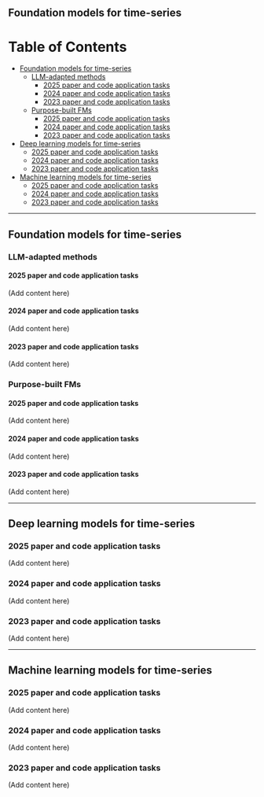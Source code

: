
## Foundation models for time-series 

# Table of Contents

- [Foundation models for time-series](#foundation-models-for-time-series)
  - [LLM-adapted methods](#llm-adapted-methods)
    - [2025 paper and code application tasks](#2025-paper-and-code-application-tasks)
    - [2024 paper and code application tasks](#2024-paper-and-code-application-tasks)
    - [2023 paper and code application tasks](#2023-paper-and-code-application-tasks)
  - [Purpose-built FMs](#purpose-built-fms)
    - [2025 paper and code application tasks](#2025-paper-and-code-application-tasks-1)
    - [2024 paper and code application tasks](#2024-paper-and-code-application-tasks-1)
    - [2023 paper and code application tasks](#2023-paper-and-code-application-tasks-1)
- [Deep learning models for time-series](#deep-learning-models-for-time-series)
  - [2025 paper and code application tasks](#2025-paper-and-code-application-tasks-2)
  - [2024 paper and code application tasks](#2024-paper-and-code-application-tasks-2)
  - [2023 paper and code application tasks](#2023-paper-and-code-application-tasks-2)
- [Machine learning models for time-series](#machine-learning-models-for-time-series)
  - [2025 paper and code application tasks](#2025-paper-and-code-application-tasks-3)
  - [2024 paper and code application tasks](#2024-paper-and-code-application-tasks-3)
  - [2023 paper and code application tasks](#2023-paper-and-code-application-tasks-3)

---

## Foundation models for time-series

### LLM-adapted methods

#### 2025 paper and code application tasks

(Add content here)

#### 2024 paper and code application tasks

(Add content here)

#### 2023 paper and code application tasks

(Add content here)

### Purpose-built FMs

#### 2025 paper and code application tasks

(Add content here)

#### 2024 paper and code application tasks

(Add content here)

#### 2023 paper and code application tasks

(Add content here)

---

## Deep learning models for time-series

### 2025 paper and code application tasks

(Add content here)

### 2024 paper and code application tasks

(Add content here)

### 2023 paper and code application tasks

(Add content here)

---

## Machine learning models for time-series

### 2025 paper and code application tasks

(Add content here)

### 2024 paper and code application tasks

(Add content here)

### 2023 paper and code application tasks

(Add content here)

